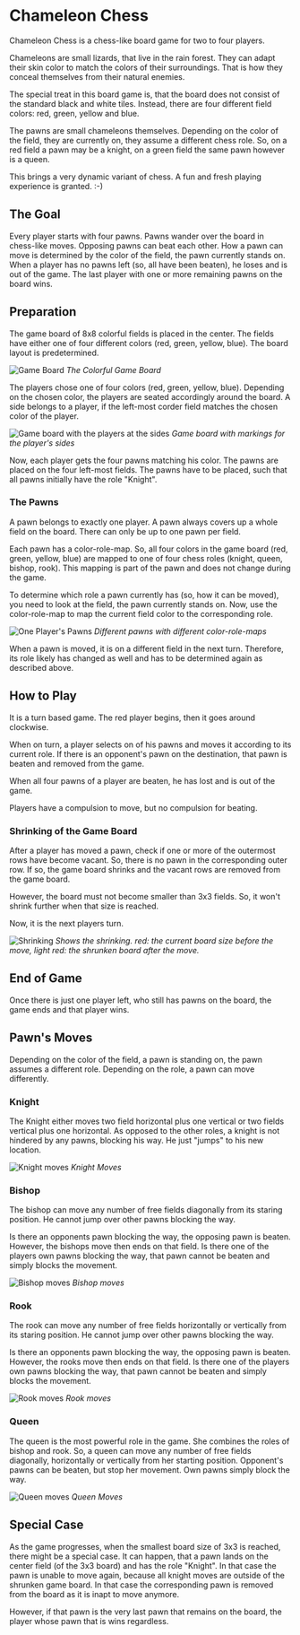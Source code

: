 # Chameleon Chess

Chameleon Chess is a chess-like board game for two to four players.

Chameleons are small lizards, that live in the rain forest. They can adapt their skin color to match the colors of their surroundings. That is how they conceal themselves from their natural enemies.

The special treat in this board game is, that the board does not consist of the standard black and white tiles. Instead, there are four different field colors: red, green, yellow and blue.

The pawns are small chameleons themselves. Depending on the color of the field, they are currently on, they assume a different chess role. So, on a red field a pawn may be a knight, on a green field the same pawn however is a queen.

This brings a very dynamic variant of chess. A fun and fresh playing experience is granted. :-)

## The Goal

Every player starts with four pawns. Pawns wander over the board in chess-like moves. Opposing pawns can beat each other. How a pawn can move is determined by the color of the field, the pawn currently stands on. When a player has no pawns left (so, all have been beaten), he loses and is out of the game. The last player with one or more remaining pawns on the board wins.

## Preparation

The game board of 8x8 colorful fields is placed in the center. The fields have either one of four different colors (red, green, yellow, blue). The board layout is predetermined.

![Game Board](./pics/board.png)
*The Colorful Game Board*

The players chose one of four colors (red, green, yellow, blue). Depending on the chosen color, the players are seated accordingly around the board. A side belongs to a player, if the left-most corder field matches the chosen color of the player.

![Game board with the players at the sides](./pics/board-players.png)
*Game board with markings for the player's sides*

Now, each player gets the four pawns matching his color. The pawns are placed on the four left-most fields. The pawns have to be placed, such that all pawns initially have the role "Knight".

### The Pawns

A pawn belongs to exactly one player. A pawn always covers up a whole field on the board. There can only be up to one pawn per field.

Each pawn has a color-role-map. So, all four colors in the game board (red, green, yellow, blue) are mapped to one of four chess roles (knight, queen, bishop, rook). This mapping is part of the pawn and does not change during the game.

To determine which role a pawn currently has (so, how it can be moved), you need to look at the field, the pawn currently stands on. Now, use the color-role-map to map the current field color to the corresponding role.

![One Player's Pawns](./pics/pawns-red.png)
*Different pawns with different color-role-maps*

When a pawn is moved, it is on a different field in the next turn. Therefore, its role likely has changed as well and has to be determined again as described above.

## How to Play

It is a turn based game. The red player begins, then it goes around clockwise.

When on turn, a player selects on of his pawns and moves it according to its current role. If there is an opponent's pawn on the destination, that pawn is beaten and removed from the game.

When all four pawns of a player are beaten, he has lost and is out of the game.

Players have a compulsion to move, but no compulsion for beating.

### Shrinking of the Game Board

After a player has moved a pawn, check if one or more of the outermost rows have become vacant. So, there is no pawn in the corresponding outer row. If so, the game board shrinks and the vacant rows are removed from the game board.

However, the board must not become smaller than 3x3 fields. So, it won't shrink further when that size is reached.

Now, it is the next players turn.

![Shrinking](./pics/shrinking.png)
*Shows the shrinking. red: the current board size before the move, light red: the shrunken board after the move.*

## End of Game

Once there is just one player left, who still has pawns on the board, the game ends and that player wins.

## Pawn's Moves

Depending on the color of the field, a pawn is standing on, the pawn assumes a different role. Depending on the role, a pawn can move differently.

### Knight

The Knight either moves two field horizontal plus one vertical or two fields vertical plus one horizontal. As opposed to the other roles, a knight is not hindered by any pawns, blocking his way. He just "jumps" to his new location.

![Knight moves](./pics/moves-knight.png)
*Knight Moves*

### Bishop

The bishop can move any number of free fields diagonally from its staring position. He cannot jump over other pawns blocking the way.

Is there an opponents pawn blocking the way, the opposing pawn is beaten. However, the bishops move then ends on that field. Is there one of the players own pawns blocking the way, that pawn cannot be beaten and simply blocks the movement.

![Bishop moves](./pics/moves-bishop.png)
*Bishop moves*

### Rook

The rook can move any number of free fields horizontally or vertically from its staring position. He cannot jump over other pawns blocking the way.

Is there an opponents pawn blocking the way, the opposing pawn is beaten. However, the rooks move then ends on that field. Is there one of the players own pawns blocking the way, that pawn cannot be beaten and simply blocks the movement.

![Rook moves](./pics/moves-rook.png)
*Rook moves*

### Queen

The queen is the most powerful role in the game. She combines the roles of bishop and rook. So, a queen can move any number of free fields diagonally, horizontally or vertically from her starting position. Opponent's pawns can be beaten, but stop her movement. Own pawns simply block the way.

![Queen moves](./pics/moves-queen.png)
*Queen Moves*

## Special Case

As the game progresses, when the smallest board size of 3x3 is reached, there might be a special case. It can happen, that a pawn lands on the center field (of the 3x3 board) and has the role "Knight". In that case the pawn is unable to move again, because all knight moves are outside of the shrunken game board. In that case the corresponding pawn is removed from the board as it is inapt to move anymore.

However, if that pawn is the very last pawn that remains on the board, the player whose pawn that is wins regardless.
